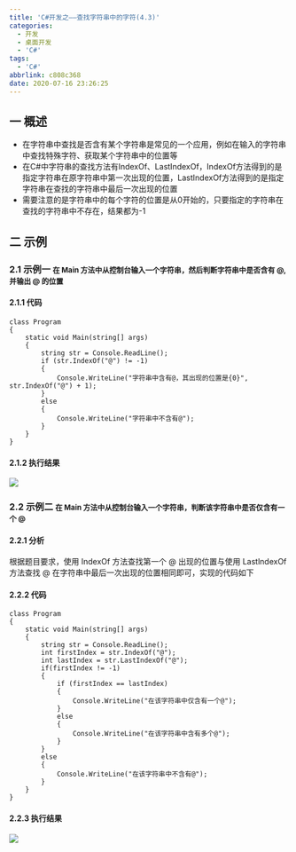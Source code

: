 ```yaml
---
title: 'C#开发之——查找字符串中的字符(4.3)'
categories:
  - 开发
  - 桌面开发
  - 'C#'
tags:
  - 'C#'
abbrlink: c808c368
date: 2020-07-16 23:26:25
---
```

## 一 概述

* 在字符串中查找是否含有某个字符串是常见的一个应用，例如在输入的字符串中查找特殊字符、获取某个字符串中的位置等
* 在C#中字符串的查找方法有IndexOf、LastIndexOf，IndexOf方法得到的是指定字符串在原字符串中第一次出现的位置，LastIndexOf方法得到的是指定字符串在查找的字符串中最后一次出现的位置
* 需要注意的是字符串中的每个字符的位置是从0开始的，只要指定的字符串在查找的字符串中不存在，结果都为-1

<!--more-->

## 二 示例

### 2.1 示例一 <font size=2> 在 Main 方法中从控制台输入一个字符串，然后判断字符串中是否含有 @, 并输出 @ 的位置 </font>

#### 2.1.1 代码

```
class Program
{
    static void Main(string[] args)
    {
        string str = Console.ReadLine();
        if (str.IndexOf("@") != -1)
        {
            Console.WriteLine("字符串中含有@，其出现的位置是{0}", str.IndexOf("@") + 1);
        }
        else
        {
            Console.WriteLine("字符串中不含有@");
        }
    }
}
```

#### 2.1.2 执行结果
![][1]

### 2.2 示例二 <font size=2> 在 Main 方法中从控制台输入一个字符串，判断该字符串中是否仅含有一个 @ </font>

#### 2.2.1 分析

根据题目要求，使用 IndexOf 方法查找第一个 @ 出现的位置与使用 LastlndexOf 方法查找 @ 在字符串中最后一次出现的位置相同即可，实现的代码如下 

#### 2.2.2 代码

```
class Program
{
    static void Main(string[] args)
    {
        string str = Console.ReadLine();
        int firstIndex = str.IndexOf("@");
        int lastIndex = str.LastIndexOf("@");
        if(firstIndex != -1)
        {
            if (firstIndex == lastIndex)
            {
                Console.WriteLine("在该字符串中仅含有一个@");
            }
            else
            {
                Console.WriteLine("在该字符串中含有多个@");
            }
        }
        else
        {
            Console.WriteLine("在该字符串中不含有@");
        }
    }
}
```

#### 2.2.3 执行结果
![][2]



[1]:https://images.pgzxc.com/csharp-string-index-position.png
[2]:https://images.pgzxc.com/csharp-string-index-lastindex-sample.png